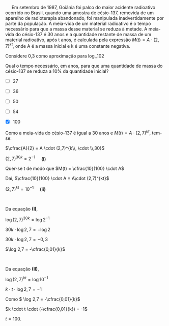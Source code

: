 

     Em setembro de 1987, Goiânia foi palco do maior acidente radioativo ocorrido no Brasil, quando uma amostra de césio-137, removida de um aparelho de radioterapia abandonado, foi manipulada inadvertidamente por parte da população. A meia-vida de um material radioativo é o tempo necessário para que a massa desse material se reduza à metade. A meia-vida do césio-137 é 30 anos e a quantidade restante de massa de um material radioativo, após t anos, é calculada pela expressão $M(t) = A \cdot (2,7)^{kt}$, onde A é a massa inicial e k é uma constante negativa.

Considere 0,3 como aproximação para $\log\_{10} 2$

Qual o tempo necessário, em anos, para que uma quantidade de massa do césio-137 se reduza a 10% da quantidade inicial?



- [ ] 27
- [ ] 36
- [ ] 50
- [ ] 54
- [x] 100


Como a meia-vida do césio-137 é igual a 30 anos e $M(t) = A \cdot (2,7)^{kt}$, tem-se:

$\cfrac{A}{2} = A \cdot (2,7)^{k\\, \cdot \\,30}$

$(2,7)^{30k} = 2^{-1}$     **(i)**

Quer-se t de modo que $M(t) = \cfrac{10}{100} \cdot A$

Daí, $\cfrac{10}{100} \cdot A = A\cdot (2,7)^{kt}$

$(2,7)^{kt} = 10^{-1}$     **(ii)**

 

Da equação **(I)**,

$\log(2,7)^{30k} = \log2^{-1}$

$30k \cdot \log2,7 = - \log2$

$30k \cdot \log2,7 = - 0,3$

$\log 2,7 = -\cfrac{0,01}{k}$

 

Da equação **(II)**,

$\log (2,7)^{kt} = \log 10^{-1}$

$k \cdot t \cdot \log 2,7 = -1$

Como $ \log 2,7 = -\cfrac{0,01}{k}$

$k \cdot t \cdot (-\cfrac{0,01}{k}) = -1$

$t = 100$.

        